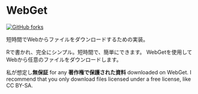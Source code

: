 # WebGet

[![GitHub forks](https://img.shields.io/github/forks/Tyler887/WebGet?label=Fork&style=social)](https://github.com/Tyler887/WebGet/fork)

短時間でWebからファイルをダウンロードするための実装。

Rで書かれ、完全にシンプル。短時間で、簡単にできます。 WebGetを使用して
Webから任意のファイルをダウンロードします。

私が想定し**無保証** for any **著作権で保護された資料** downloaded on WebGet.
I recommend that you only download files licensed under a free license, like
CC BY-SA.
